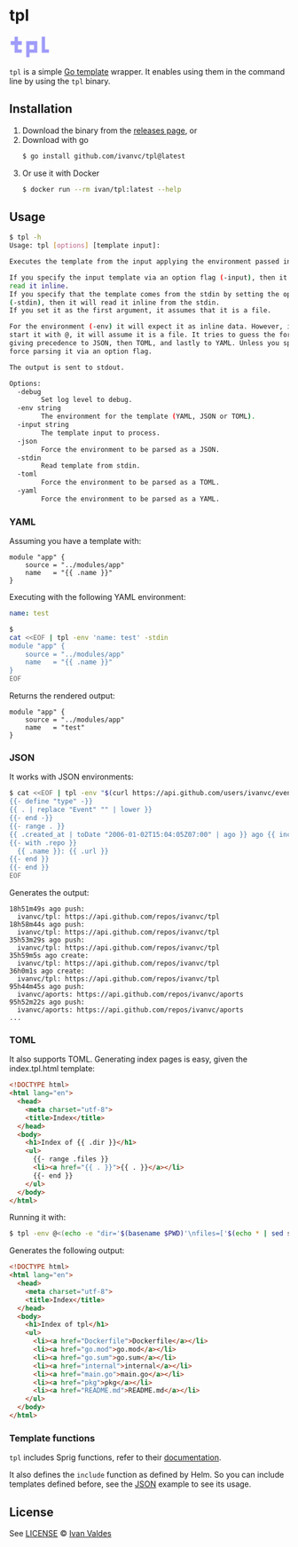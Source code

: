 # tpl

<svg xmlns="http://www.w3.org/2000/svg" version="1.1" align="right" width="81px" height="43px" style="shape-rendering:geometricPrecision; text-rendering:geometricPrecision; image-rendering:optimizeQuality; fill-rule:evenodd; clip-rule:evenodd" xmlns:xlink="http://www.w3.org/1999/xlink">
<g>
<path style="opacity:1" fill="#9f9cfa" d="M 9.5,2.5 C 11.5,2.5 13.5,2.5 15.5,2.5C 15.5,5.16667 15.5,7.83333 15.5,10.5C 17.8333,10.5 20.1667,10.5 22.5,10.5C 22.5,12.8333 22.5,15.1667 22.5,17.5C 20.1667,17.5 17.8333,17.5 15.5,17.5C 15.5,20.1667 15.5,22.8333 15.5,25.5C 17.8333,25.5 20.1667,25.5 22.5,25.5C 22.5,27.5 22.5,29.5 22.5,31.5C 18.1667,31.5 13.8333,31.5 9.5,31.5C 9.5,26.8333 9.5,22.1667 9.5,17.5C 7.16667,17.5 4.83333,17.5 2.5,17.5C 2.5,15.1667 2.5,12.8333 2.5,10.5C 4.83333,10.5 7.16667,10.5 9.5,10.5C 9.5,7.83333 9.5,5.16667 9.5,2.5 Z"/>
<path style="opacity:1" fill="#9f9cfa" d="M 58.5,2.5 C 60.5,2.5 62.5,2.5 64.5,2.5C 64.5,10.1667 64.5,17.8333 64.5,25.5C 66.8333,25.5 69.1667,25.5 71.5,25.5C 71.5,27.5 71.5,29.5 71.5,31.5C 67.1667,31.5 62.8333,31.5 58.5,31.5C 58.5,21.8333 58.5,12.1667 58.5,2.5 Z"/>
<path style="opacity:1" fill="#9f9cfa" d="M 30.5,10.5 C 37.1667,10.5 43.8333,10.5 50.5,10.5C 50.5,17.5 50.5,24.5 50.5,31.5C 45.8333,31.5 41.1667,31.5 36.5,31.5C 36.5,34.1667 36.5,36.8333 36.5,39.5C 34.5,39.5 32.5,39.5 30.5,39.5C 30.5,29.8333 30.5,20.1667 30.5,10.5 Z M 36.5,17.5 C 39.1667,17.5 41.8333,17.5 44.5,17.5C 44.5,20.1667 44.5,22.8333 44.5,25.5C 41.8333,25.5 39.1667,25.5 36.5,25.5C 36.5,22.8333 36.5,20.1667 36.5,17.5 Z"/>
</g>
</svg>

`tpl` is a simple [Go template] wrapper. It enables using them in the command
line by using the `tpl` binary.

## Installation

1. Download the binary from the [releases page], or
2. Download with go
    ```bash
    $ go install github.com/ivanvc/tpl@latest
    ```
3. Or use it with Docker
    ```bash
    $ docker run --rm ivan/tpl:latest --help
    ```

## Usage

```bash
$ tpl -h
Usage: tpl [options] [template input]:

Executes the template from the input applying the environment passed in options.

If you specify the input template via an option flag (-input), then it will
read it inline.
If you specify that the template comes from the stdin by setting the option flag
(-stdin), then it will read it inline from the stdin.
If you set it as the first argument, it assumes that it is a file.

For the environment (-env) it will expect it as inline data. However, if you
start it with @, it will assume it is a file. It tries to guess the format,
giving precedence to JSON, then TOML, and lastly to YAML. Unless you specify to
force parsing it via an option flag.

The output is sent to stdout.

Options:
  -debug
        Set log level to debug.
  -env string
        The environment for the template (YAML, JSON or TOML).
  -input string
        The template input to process.
  -json
        Force the environment to be parsed as a JSON.
  -stdin
        Read template from stdin.
  -toml
        Force the environment to be parsed as a TOML.
  -yaml
        Force the environment to be parsed as a YAML.
```

### YAML

Assuming you have a template with:

```hcl
module "app" {
    source = "../modules/app"
    name   = "{{ .name }}"
}
```

Executing with the following YAML environment:

```YAML
name: test
```

```bash
$
cat <<EOF | tpl -env 'name: test' -stdin
module "app" {
    source = "../modules/app"
    name   = "{{ .name }}"
}
EOF
```

Returns the rendered output:

```hcl
module "app" {
    source = "../modules/app"
    name   = "test"
}
```

### <a name="JSON"></a>JSON

It works with JSON environments:

```bash
$ cat <<EOF | tpl -env "$(curl https://api.github.com/users/ivanvc/events 2> /dev/null)"
{{- define "type" -}}
{{ . | replace "Event" "" | lower }}
{{- end -}}
{{- range . }}
{{ .created_at | toDate "2006-01-02T15:04:05Z07:00" | ago }} ago {{ include "type" .type }}:
{{- with .repo }}
  {{ .name }}: {{ .url }}
{{- end }}
{{- end }}
EOF
```

Generates the output:

```
18h51m49s ago push:
  ivanvc/tpl: https://api.github.com/repos/ivanvc/tpl
18h58m44s ago push:
  ivanvc/tpl: https://api.github.com/repos/ivanvc/tpl
35h53m29s ago push:
  ivanvc/tpl: https://api.github.com/repos/ivanvc/tpl
35h59m5s ago create:
  ivanvc/tpl: https://api.github.com/repos/ivanvc/tpl
36h0m1s ago create:
  ivanvc/tpl: https://api.github.com/repos/ivanvc/tpl
95h44m45s ago push:
  ivanvc/aports: https://api.github.com/repos/ivanvc/aports
95h52m22s ago push:
  ivanvc/aports: https://api.github.com/repos/ivanvc/aports
...
```

### TOML

It also supports TOML. Generating index pages is easy, given the index.tpl.html
template:

```html
<!DOCTYPE html>
<html lang="en">
  <head>
    <meta charset="utf-8">
    <title>Index</title>
  </head>
  <body>
    <h1>Index of {{ .dir }}</h1>
    <ul>
      {{- range .files }}
      <li><a href="{{ . }}">{{ . }}</a></li>
      {{- end }}
    </ul>
  </body>
</html>
```

Running it with:

```bash
$ tpl -env @<(echo -e "dir='$(basename $PWD)'\nfiles=['$(echo * | sed s/[[:space:]]/\',\'/g)']") index.tpl.html
```

Generates the following output:

```html
<!DOCTYPE html>
<html lang="en">
  <head>
    <meta charset="utf-8">
    <title>Index</title>
  </head>
  <body>
    <h1>Index of tpl</h1>
    <ul>
      <li><a href="Dockerfile">Dockerfile</a></li>
      <li><a href="go.mod">go.mod</a></li>
      <li><a href="go.sum">go.sum</a></li>
      <li><a href="internal">internal</a></li>
      <li><a href="main.go">main.go</a></li>
      <li><a href="pkg">pkg</a></li>
      <li><a href="README.md">README.md</a></li>
    </ul>
  </body>
</html>
```

### Template functions

`tpl` includes Sprig functions, refer to their
[documentation](https://masterminds.github.io/sprig/).

It also defines the `include` function as defined by Helm. So you can include
templates defined before, see the [JSON](#JSON) example to see its usage.

## License

See [LICENSE](LICENSE) © [Ivan Valdes](https://github.com/ivanvc/)

[Go template]: https://pkg.go.dev/text/template
[releases page]: https://github.com/ivanvc/tpl/releases

<!--
▄█▄ ▄▄▄ █
 █▄ █▄█ █▄
    ▀
-->
